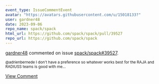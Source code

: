 ```yaml
---
event_type: IssueCommentEvent
avatar: "https://avatars.githubusercontent.com/u/15018133?"
user: gardner48
date: 2023-09-06
repo_name: spack/spack
html_url: https://github.com/spack/spack/pull/39527
repo_url: https://github.com/spack/spack
---
```


<a href='https://github.com/gardner48' target='_blank'>gardner48</a> commented on issue <a href='https://github.com/spack/spack/pull/39527' target='_blank'>spack/spack#39527</a>.

<small>@adrienbernede I don't have a preference so whatever works best for the RAJA and RADIUSS teams is good with me...</small>

<a href='https://github.com/spack/spack/pull/39527' target='_blank'>View Comment</a>